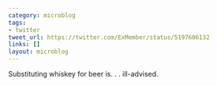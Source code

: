 ```yaml
---
category: microblog
tags:
- twitter
tweet_url: https://twitter.com/ExMember/status/5197606132
links: []
layout: microblog
---
```

Substituting whiskey for beer is. . . ill-advised.
